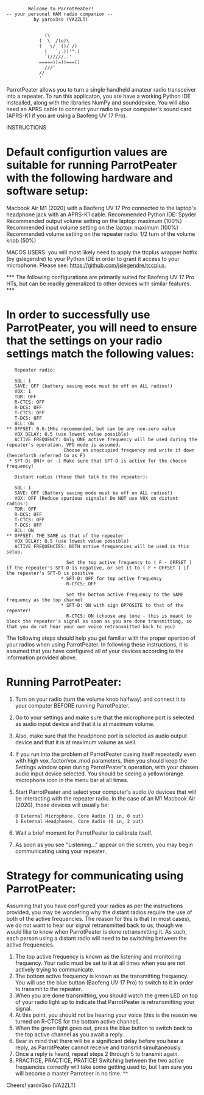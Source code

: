             Welcome to ParrotPeater! 
    -- your personal HAM radio companion --
              by yarov3so (VA2ZLT)


                  (\           
                (  \  /(o)\     
                (   \/  ()/ /)  
                  (   `;.))'".) 
                  `(/////.-'
                =====))=))===() 
                  ///'       
                //   
                '            

ParrotPeater allows you to turn a single handheld amateur radio transceiver into a repeater. 
To run this applicaton, you are have a working Python IDE instealled, along with the libraries NumPy and sounddevice. 
You will also need an APRS cable to connect your radio to your computer's sound card (APRS-K1 if you are using a Baofeng UV 17 Pro).

INSTRUCTIONS 

# Default configurtion values are suitable for running ParrotPeater with the following hardware and software setup:
    
Macbook Air M1 (2020) with a Baofeng UV 17 Pro connected to the laptop's headphone jack with an APRS-K1 cable.
Recommended Python IDE: Spyder
Recommended output volume setting on the laptop: maximum (100%)
Recommended input volume setting on the laptop: maximum (100%)
Recommended volume setting on the repeater radio: 1/2 turn of the volume knob (50%)

MACOS USERS: you will most likely need to apply the ttcplus wrapper hotfix (by gslegendre) to your Python IDE in order to grant it access to your microphone. Please see: https://github.com/jslegendre/tccplus.

*** The following configurations are primarily suited for Baofeng UV 17 Pro HTs, but can be readily generalized to other devices with similar features. ***

# In order to successfully use ParrotPeater, you will need to ensure that the settings on your radio settings match the following values:
    
       Repeater radio: 
    
       SQL: 1
       SAVE: OFF (battery saving mode must be off on ALL radios!)
       VOX: 1
       TDR: OFF 
       R-CTCS: OFF 
       R-DCS: OFF
       T-CTCS: OFF
       T-DCS: OFF
       BCL: ON 
    ** OFFSET: 0.6-1Mhz recommended, but can be any non-zero value
       VOX DELAY: 0.5 (use lowest value possible)
       ACTIVE FREQUENCY: Only ONE active frequency will be used during the repeater's operation. VFO mode is assumed.
                         Choose an unoccupied frequency and write it down (henceforth referred to as F)
     * SFT-D: ON(+ or -) Make sure that SFT-D is active for the chosen frequency!

       Distant radios (those that talk to the repeater):
    
       SQL: 1
       SAVE: OFF (Battery saving mode must be off on ALL radios!)
       VOX: OFF (Reduce spurious signals! Do NOT use VOX on distant radios!)
       TDR: OFF 
       R-DCS: OFF
       T-CTCS: OFF
       T-DCS: OFF
       BCL: ON 
    ** OFFSET: THE SAME as that of the repeater 
       VOX DELAY: 0.5 (use lowest value possible)
       ACTIVE FREQUENCIES: BOTH active frequencies will be used in this setup.

                          Set the top active frequency to ( F - OFFSET ) if the repeater's SFT-D is negative, or set it to ( F + OFFSET ) if the repeater's SFT-D is positive
                        * SFT-D: OFF for top active frequency
                          R-CTCS: OFF

                          Set the bottom active frequency to the SAME frequency as the top channel
                        * SFT-D: ON with sign OPPOSITE to that of the repeater!
                          R-CTCS: ON (choose any tone - this is meant to block the repeater's signal as soon as you are done transmitting, so that you do not hear your own voice retransmitted back to you) 

The following steps should help you get familiar with the proper opertion of your radios when using ParrotPeater.
In following these instructions, it is assumed that you have configured all of your devices according to the information provided above.

# Running ParrotPeater:

1. Turn on your radio (turn the volume knob halfway) and connect it to your computer BEFORE running ParrotPeater.
2. Go to your settings and make sure that the microphone port is selected as audio input device and that it is at maximum volume.
3. Also, make sure that the headphone port is selected as audio output device and that it is at maximum volume as well.
4. If you run into the problem of ParrotPeater cueing itself repeatedly even with high vox_factor/vox_mod parameters, then you should keep the Settings window open during ParrotPeater's operation, with your chosen audio input device selected. You should be seeing a yellow/orange microphone icon in the menu bar at all times. 
5. Start ParrotPeater and select your computer's audio i/o devices that will be interacting with the repeater radio.
   In the case of an M1 Macbook Air (2020), those devices will usually be:
   
       0 External Microphone, Core Audio (1 in, 0 out)
       1 External Headphones, Core Audio (0 in, 2 out)
   
7. Wait a brief moment for ParrotPeater to calibrate itself.
8. As soon as you see "Listening..." appear on the screen, you may begin communicating using your repeater.

# Strategy for communicating using ParrotPeater:
    
Assuming that you have configured your radios as per the instructions provided, you may be wondering why the distant radios require the use of both of the active frequencies.
The reason for this is that (in most cases), we do not want to hear our signal retransmitted back to us, though we would like to know when ParrotPeater is done retransmitting it.
As such, each person using a distant radio will need to be switching between the active frequencies.

1. The top active frequency is known as the listening and monitoring frequency. Your radio must be set to it at all times when you are not actively trying to communicate.
2. The bottom active frequency is known as the transmitting frequency. You will use the blue button (Baofeng UV 17 Pro) to switch to it in order to transmit to the repeater.
3. When you are done transmitting, you should watch the green LED on top of your radio light up to indicate that ParrotPeater is retransmitting your signal. 
4. At this point, you should not be hearing your voice (this is the reason we turned on R-CTCS for the bottom active channel).
5. When the green light goes out, press the blue button to switch back to the top active channel as you await a reply.
6. Bear in mind that there will be a significant delay before you hear a reply, as ParrotPeater cannot receive and transmit simultaneously.
7. Once a reply is heard, repeat steps 2 through 5 to transmit again. 
8. PRACTICE, PRACTICE, PRATICE! Switching between the two active frequencies correctly will take some getting used to, but I am sure you will become a master Parroteer in no time. ^^

Cheers!
yarov3so (VA2ZLT)
